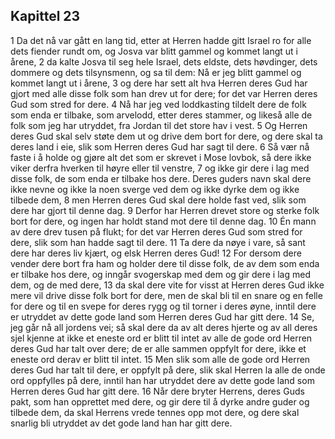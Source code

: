 ## Kapittel 23

1 Da det nå var gått en lang tid, etter at Herren hadde gitt Israel ro for alle dets fiender rundt om, og Josva var blitt gammel og kommet langt ut i årene,
2 da kalte Josva til seg hele Israel, dets eldste, dets høvdinger, dets dommere og dets tilsynsmenn, og sa til dem: Nå er jeg blitt gammel og kommet langt ut i årene,
3 og dere har sett alt hva Herren deres Gud har gjort med alle disse folk som han drev ut for dere; for det var Herren deres Gud som stred for dere.
4 Nå har jeg ved loddkasting tildelt dere de folk som enda er tilbake, som arvelodd, etter deres stammer, og likeså alle de folk som jeg har utryddet, fra Jordan til det store hav i vest.
5 Og Herren deres Gud skal selv støte dem ut og drive dem bort for dere, og dere skal ta deres land i eie, slik som Herren deres Gud har sagt til dere.
6 Så vær nå faste i å holde og gjøre alt det som er skrevet i Mose lovbok, så dere ikke viker derfra hverken til høyre eller til venstre,
7 og ikke gir dere i lag med disse folk, de som enda er tilbake hos dere. Deres guders navn skal dere ikke nevne og ikke la noen sverge ved dem og ikke dyrke dem og ikke tilbede dem,
8 men Herren deres Gud skal dere holde fast ved, slik som dere har gjort til denne dag.
9 Derfor har Herren drevet store og sterke folk bort for dere, og ingen har holdt stand mot dere til denne dag.
10 Én mann av dere drev tusen på flukt; for det var Herren deres Gud som stred for dere, slik som han hadde sagt til dere.
11 Ta dere da nøye i vare, så sant dere har deres liv kjært, og elsk Herren deres Gud!
12 For dersom dere vender dere bort fra ham og holder dere til disse folk, de av dem som enda er tilbake hos dere, og inngår svogerskap med dem og gir dere i lag med dem, og de med dere,
13 da skal dere vite for visst at Herren deres Gud ikke mere vil drive disse folk bort for dere, men de skal bli til en snare og en felle for dere og til en svepe for deres rygg og til torner i deres øyne, inntil dere er utryddet av dette gode land som Herren deres Gud har gitt dere.
14 Se, jeg går nå all jordens vei; så skal dere da av alt deres hjerte og av all deres sjel kjenne at ikke et eneste ord er blitt til intet av alle de gode ord Herren deres Gud har talt over dere; de er alle sammen oppfylt for dere, ikke et eneste ord derav er blitt til intet.
15 Men slik som alle de gode ord Herren deres Gud har talt til dere, er oppfylt på dere, slik skal Herren la alle de onde ord oppfylles på dere, inntil han har utryddet dere av dette gode land som Herren deres Gud har gitt dere.
16 Når dere bryter Herrens, deres Guds pakt, som han opprettet med dere, og gir dere til å dyrke andre guder og tilbede dem, da skal Herrens vrede tennes opp mot dere, og dere skal snarlig bli utryddet av det gode land han har gitt dere.
